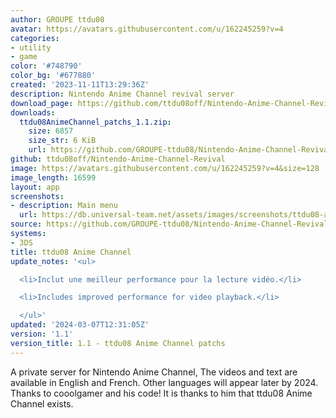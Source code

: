 ```yaml
---
author: GROUPE ttdu08
avatar: https://avatars.githubusercontent.com/u/162245259?v=4
categories:
- utility
- game
color: '#748790'
color_bg: '#677880'
created: '2023-11-11T13:29:36Z'
description: Nintendo Anime Channel revival server
download_page: https://github.com/ttdu08off/Nintendo-Anime-Channel-Revival/releases
downloads:
  ttdu08AnimeChannel_patchs_1.1.zip:
    size: 6857
    size_str: 6 KiB
    url: https://github.com/GROUPE-ttdu08/Nintendo-Anime-Channel-Revival/releases/download/1.1/ttdu08AnimeChannel_patchs_1.1.zip
github: ttdu08off/Nintendo-Anime-Channel-Revival
image: https://avatars.githubusercontent.com/u/162245259?v=4&size=128
image_length: 16599
layout: app
screenshots:
- description: Main menu
  url: https://db.universal-team.net/assets/images/screenshots/ttdu08-anime-channel/main-menu.png
source: https://github.com/GROUPE-ttdu08/Nintendo-Anime-Channel-Revival
systems:
- 3DS
title: ttdu08 Anime Channel
update_notes: '<ul>

  <li>Inclut une meilleur performance pour la lecture vidéo.</li>

  <li>Includes improved performance for video playback.</li>

  </ul>'
updated: '2024-03-07T12:31:05Z'
version: '1.1'
version_title: 1.1 - ttdu08 Anime Channel patchs
---
```

A private server for Nintendo Anime Channel,
The videos and text are available in English and French.
Other languages will appear later by 2024.
Thanks to cooolgamer and his code! It is thanks to him that ttdu08 Anime Channel exists.